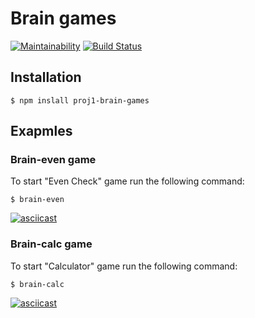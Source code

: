 # Brain games

[![Maintainability](https://api.codeclimate.com/v1/badges/a99a88d28ad37a79dbf6/maintainability)](https://codeclimate.com/github/mikeandv/frontend-project-lvl1/maintainability)
[![Build Status](https://travis-ci.org/mikeandv/frontend-project-lvl1.svg?branch=master)](https://travis-ci.org/mikeandv/frontend-project-lvl1)

## Installation

```shell
$ npm inslall proj1-brain-games
```

## Exapmles

### Brain-even game

To start "Even Check" game run the following command:

```shell
$ brain-even
```

[![asciicast](https://asciinema.org/a/X04eWa9bJaTYXkvEAMJFOTrcG.svg)](https://asciinema.org/a/X04eWa9bJaTYXkvEAMJFOTrcG)

### Brain-calc game

To start "Calculator" game run the following command:

```shell
$ brain-calc
```

[![asciicast](https://asciinema.org/a/C6N7sGIUXy9Tyb9pIqwyAc0eS.svg)](https://asciinema.org/a/C6N7sGIUXy9Tyb9pIqwyAc0eS)
